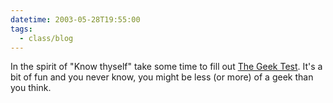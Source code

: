 ```yaml
---
datetime: 2003-05-28T19:55:00
tags:
  - class/blog
---
```

In the spirit of "Know thyself" take some time to fill out [The Geek Test](https://www.innergeek.us/geek.html). It's a bit of fun and you never know, you might be less (or more) of a geek than you think.